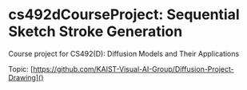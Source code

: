 # cs492dCourseProject: Sequential Sketch Stroke Generation

Course project for CS492(D): Diffusion Models and Their Applications

Topic: [https://github.com/KAIST-Visual-AI-Group/Diffusion-Project-Drawing]()
